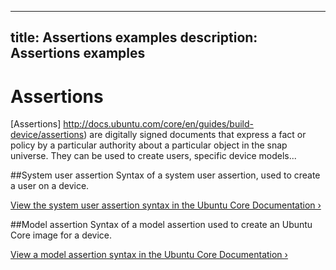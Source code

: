 ----
title: Assertions examples
description: Assertions examples
----

# Assertions

[Assertions] http://docs.ubuntu.com/core/en/guides/build-device/assertions) are digitally signed documents that express a fact or policy by a particular authority about a particular object in the snap universe. They can be used to create users, specific device models... 

##System user assertion
Syntax of a system user assertion, used to create a user on a device.

[View the system user assertion syntax in the Ubuntu Core Documentation ›](http://docs.ubuntu.com/core/en/reference/assertions#system-user)

##Model assertion
Syntax of a model assertion used to create an Ubuntu Core image for a device.

[View a model assertion syntax in the Ubuntu Core Documentation ›](http://docs.ubuntu.com/core/en/guides/build-device/image-building#build-a-custom-ubuntu-core-image) 
